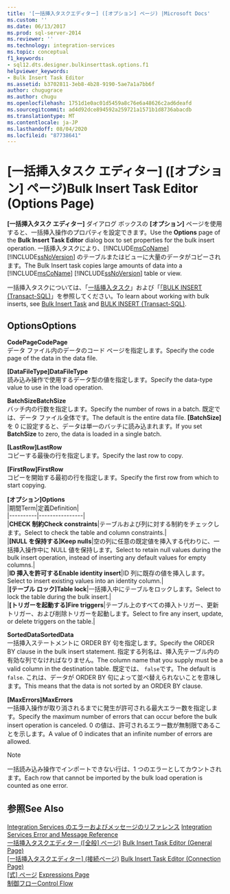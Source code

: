```yaml
---
title: '[一括挿入タスクエディター] ([オプション] ページ) |Microsoft Docs'
ms.custom: ''
ms.date: 06/13/2017
ms.prod: sql-server-2014
ms.reviewer: ''
ms.technology: integration-services
ms.topic: conceptual
f1_keywords:
- sql12.dts.designer.bulkinserttask.options.f1
helpviewer_keywords:
- Bulk Insert Task Editor
ms.assetid: b3702811-3eb8-4b28-9190-5ae7a1a7bb6f
author: chugugrace
ms.author: chugu
ms.openlocfilehash: 1751d1e0ac01d5459a8c76e6a48626c2ad6deafd
ms.sourcegitcommit: ad4d92dce894592a259721a1571b1d8736abacdb
ms.translationtype: MT
ms.contentlocale: ja-JP
ms.lasthandoff: 08/04/2020
ms.locfileid: "87738641"
---
```

# <a name="bulk-insert-task-editor-options-page"></a><span data-ttu-id="92f50-102">[一括挿入タスク エディター] ([オプション] ページ)</span><span class="sxs-lookup"><span data-stu-id="92f50-102">Bulk Insert Task Editor (Options Page)</span></span>
  <span data-ttu-id="92f50-103">**[一括挿入タスク エディター]** ダイアログ ボックスの **[オプション]** ページを使用すると、一括挿入操作のプロパティを設定できます。</span><span class="sxs-lookup"><span data-stu-id="92f50-103">Use the **Options** page of the **Bulk Insert Task Editor** dialog box to set properties for the bulk insert operation.</span></span> <span data-ttu-id="92f50-104">一括挿入タスクにより、[!INCLUDE[msCoName](../includes/msconame-md.md)] [!INCLUDE[ssNoVersion](../includes/ssnoversion-md.md)] のテーブルまたはビューに大量のデータがコピーされます。</span><span class="sxs-lookup"><span data-stu-id="92f50-104">The Bulk Insert task copies large amounts of data into a [!INCLUDE[msCoName](../includes/msconame-md.md)] [!INCLUDE[ssNoVersion](../includes/ssnoversion-md.md)] table or view.</span></span>  
  
 <span data-ttu-id="92f50-105">一括挿入タスクについては、「[一括挿入タスク](control-flow/bulk-insert-task.md)」および「[「BULK INSERT &#40;Transact-SQL&#41;](/sql/t-sql/statements/bulk-insert-transact-sql)」を参照してください。</span><span class="sxs-lookup"><span data-stu-id="92f50-105">To learn about working with bulk inserts, see [Bulk Insert Task](control-flow/bulk-insert-task.md) and [BULK INSERT &#40;Transact-SQL&#41;](/sql/t-sql/statements/bulk-insert-transact-sql).</span></span>  
  
## <a name="options"></a><span data-ttu-id="92f50-106">Options</span><span class="sxs-lookup"><span data-stu-id="92f50-106">Options</span></span>  
 <span data-ttu-id="92f50-107">**CodePage**</span><span class="sxs-lookup"><span data-stu-id="92f50-107">**CodePage**</span></span>  
 <span data-ttu-id="92f50-108">データ ファイル内のデータのコード ページを指定します。</span><span class="sxs-lookup"><span data-stu-id="92f50-108">Specify the code page of the data in the data file.</span></span>  
  
 <span data-ttu-id="92f50-109">**[DataFileType]**</span><span class="sxs-lookup"><span data-stu-id="92f50-109">**DataFileType**</span></span>  
 <span data-ttu-id="92f50-110">読み込み操作で使用するデータ型の値を指定します。</span><span class="sxs-lookup"><span data-stu-id="92f50-110">Specify the data-type value to use in the load operation.</span></span>  
  
 <span data-ttu-id="92f50-111">**BatchSize**</span><span class="sxs-lookup"><span data-stu-id="92f50-111">**BatchSize**</span></span>  
 <span data-ttu-id="92f50-112">バッチ内の行数を指定します。</span><span class="sxs-lookup"><span data-stu-id="92f50-112">Specify the number of rows in a batch.</span></span> <span data-ttu-id="92f50-113">既定では、データ ファイル全体です。</span><span class="sxs-lookup"><span data-stu-id="92f50-113">The default is the entire data file.</span></span> <span data-ttu-id="92f50-114">**[BatchSize]** を 0 に設定すると、データは単一のバッチに読み込まれます。</span><span class="sxs-lookup"><span data-stu-id="92f50-114">If you set **BatchSize** to zero, the data is loaded in a single batch.</span></span>  
  
 <span data-ttu-id="92f50-115">**[LastRow]**</span><span class="sxs-lookup"><span data-stu-id="92f50-115">**LastRow**</span></span>  
 <span data-ttu-id="92f50-116">コピーする最後の行を指定します。</span><span class="sxs-lookup"><span data-stu-id="92f50-116">Specify the last row to copy.</span></span>  
  
 <span data-ttu-id="92f50-117">**[FirstRow]**</span><span class="sxs-lookup"><span data-stu-id="92f50-117">**FirstRow**</span></span>  
 <span data-ttu-id="92f50-118">コピーを開始する最初の行を指定します。</span><span class="sxs-lookup"><span data-stu-id="92f50-118">Specify the first row from which to start copying.</span></span>  
  
 <span data-ttu-id="92f50-119">**[オプション]**</span><span class="sxs-lookup"><span data-stu-id="92f50-119">**Options**</span></span>  
 |<span data-ttu-id="92f50-120">期間</span><span class="sxs-lookup"><span data-stu-id="92f50-120">Term</span></span>|<span data-ttu-id="92f50-121">定義</span><span class="sxs-lookup"><span data-stu-id="92f50-121">Definition</span></span>|  
|----------|----------------|  
|<span data-ttu-id="92f50-122">**CHECK 制約**</span><span class="sxs-lookup"><span data-stu-id="92f50-122">**Check constraints**</span></span>|<span data-ttu-id="92f50-123">テーブルおよび列に対する制約をチェックします。</span><span class="sxs-lookup"><span data-stu-id="92f50-123">Select to check the table and column constraints.</span></span>|  
|<span data-ttu-id="92f50-124">**[NULL を保持する]**</span><span class="sxs-lookup"><span data-stu-id="92f50-124">**Keep nulls**</span></span>|<span data-ttu-id="92f50-125">空の列に任意の既定値を挿入する代わりに、一括挿入操作中に NULL 値を保持します。</span><span class="sxs-lookup"><span data-stu-id="92f50-125">Select to retain null values during the bulk insert operation, instead of inserting any default values for empty columns.</span></span>|  
|<span data-ttu-id="92f50-126">**ID 挿入を許可する**</span><span class="sxs-lookup"><span data-stu-id="92f50-126">**Enable identity insert**</span></span>|<span data-ttu-id="92f50-127">ID 列に既存の値を挿入します。</span><span class="sxs-lookup"><span data-stu-id="92f50-127">Select to insert existing values into an identity column.</span></span>|  
|<span data-ttu-id="92f50-128">**[テーブル ロック]**</span><span class="sxs-lookup"><span data-stu-id="92f50-128">**Table lock**</span></span>|<span data-ttu-id="92f50-129">一括挿入中にテーブルをロックします。</span><span class="sxs-lookup"><span data-stu-id="92f50-129">Select to lock the table during the bulk insert.</span></span>|  
|<span data-ttu-id="92f50-130">**[トリガーを起動する]**</span><span class="sxs-lookup"><span data-stu-id="92f50-130">**Fire triggers**</span></span>|<span data-ttu-id="92f50-131">テーブル上のすべての挿入トリガー、更新トリガー、および削除トリガーを起動します。</span><span class="sxs-lookup"><span data-stu-id="92f50-131">Select to fire any insert, update, or delete triggers on the table.</span></span>|  
  
 <span data-ttu-id="92f50-132">**SortedData**</span><span class="sxs-lookup"><span data-stu-id="92f50-132">**SortedData**</span></span>  
 <span data-ttu-id="92f50-133">一括挿入ステートメントに ORDER BY 句を指定します。</span><span class="sxs-lookup"><span data-stu-id="92f50-133">Specify the ORDER BY clause in the bulk insert statement.</span></span> <span data-ttu-id="92f50-134">指定する列名は、挿入先テーブル内の有効な列でなければなりません。</span><span class="sxs-lookup"><span data-stu-id="92f50-134">The column name that you supply must be a valid column in the destination table.</span></span> <span data-ttu-id="92f50-135">既定では、 `false`です。</span><span class="sxs-lookup"><span data-stu-id="92f50-135">The default is `false`.</span></span> <span data-ttu-id="92f50-136">これは、データが ORDER BY 句によって並べ替えられないことを意味します。</span><span class="sxs-lookup"><span data-stu-id="92f50-136">This means that the data is not sorted by an ORDER BY clause.</span></span>  
  
 <span data-ttu-id="92f50-137">**[MaxErrors]**</span><span class="sxs-lookup"><span data-stu-id="92f50-137">**MaxErrors**</span></span>  
 <span data-ttu-id="92f50-138">一括挿入操作が取り消されるまでに発生が許可される最大エラー数を指定します。</span><span class="sxs-lookup"><span data-stu-id="92f50-138">Specify the maximum number of errors that can occur before the bulk insert operation is canceled.</span></span> <span data-ttu-id="92f50-139">0 の値は、許可されるエラー数が無制限であることを示します。</span><span class="sxs-lookup"><span data-stu-id="92f50-139">A value of 0 indicates that an infinite number of errors are allowed.</span></span>  
  
> [!NOTE]  
>  <span data-ttu-id="92f50-140">一括読み込み操作でインポートできない行は、1 つのエラーとしてカウントされます。</span><span class="sxs-lookup"><span data-stu-id="92f50-140">Each row that cannot be imported by the bulk load operation is counted as one error.</span></span>  
  
## <a name="see-also"></a><span data-ttu-id="92f50-141">参照</span><span class="sxs-lookup"><span data-stu-id="92f50-141">See Also</span></span>  
 <span data-ttu-id="92f50-142">[Integration Services のエラーおよびメッセージのリファレンス](../../2014/integration-services/integration-services-error-and-message-reference.md) </span><span class="sxs-lookup"><span data-stu-id="92f50-142">[Integration Services Error and Message Reference](../../2014/integration-services/integration-services-error-and-message-reference.md) </span></span>  
 <span data-ttu-id="92f50-143">[一括挿入タスクエディター &#40;[全般] ページ&#41;](general-page-of-integration-services-designers-options.md) </span><span class="sxs-lookup"><span data-stu-id="92f50-143">[Bulk Insert Task Editor &#40;General Page&#41;](general-page-of-integration-services-designers-options.md) </span></span>  
 <span data-ttu-id="92f50-144">[[一括挿入タスクエディター] &#40;接続ページ&#41;](../../2014/integration-services/bulk-insert-task-editor-connection-page.md) </span><span class="sxs-lookup"><span data-stu-id="92f50-144">[Bulk Insert Task Editor &#40;Connection Page&#41;](../../2014/integration-services/bulk-insert-task-editor-connection-page.md) </span></span>  
 <span data-ttu-id="92f50-145">[[式] ページ](expressions/expressions-page.md) </span><span class="sxs-lookup"><span data-stu-id="92f50-145">[Expressions Page](expressions/expressions-page.md) </span></span>  
 [<span data-ttu-id="92f50-146">制御フロー</span><span class="sxs-lookup"><span data-stu-id="92f50-146">Control Flow</span></span>](control-flow/control-flow.md)  
  
  
